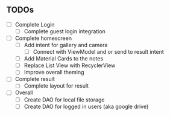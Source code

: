 ## TODOs

- [ ] Complete Login
  - [ ] Complete guest login integration
- [ ] Complete homescreen
  - [ ] Add intent for gallery and camera 
    - [ ] Connect with ViewModel and or send to result intent
  - [ ] Add Material Cards to the notes
  - [ ] Replace List View with RecyclerView
  - [ ] Improve overall theming
- [ ] Complete result
  - [ ] Complete layout for result
- [ ] Overall 
  - [ ] Create DAO for local file storage
  - [ ] Create DAO for logged in users (aka google drive)

